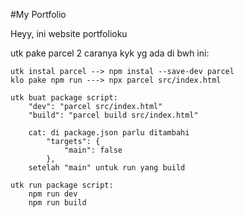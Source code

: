 #My Portfolio

Heyy, ini website portfolioku

utk pake parcel 2 caranya kyk yg ada di bwh ini:

    utk instal parcel --> npm instal --save-dev parcel
    klo pake npm run ---> npx parcel src/index.html

    utk buat package script:
        "dev": "parcel src/index.html"
        "build": "parcel build src/index.html"

        cat: di package.json parlu ditambahi
            "targets": {
                "main": false
            },
        setelah "main" untuk run yang build

    utk run package script:
        npm run dev
        npm run build

